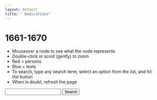 ```yaml
---
layout: default
title: " Dedications"
---
```


# 1661-1670
- Mouseover a node to see what the node represents
- Double-click or scroll (gently) to zoom
- Red = persons
- Blue = texts
- To search, type any search term, select an option from the list, and hit the button
- When in doubt, refresh the page

<div class="ui-widget">
   <input id="search">
    <button type="button" onclick="searchNode()">Search</button>
</div>
<div id="network"></div>

<script src="http://d3js.org/d3.v3.min.js"></script>
<script src="https://ajax.googleapis.com/ajax/libs/jquery/1.11.3/jquery.min.js"></script>
<link rel="stylesheet" href="https://ajax.googleapis.com/ajax/libs/jqueryui/1.11.4/themes/smoothness/jquery-ui.css">
<script src="https://ajax.googleapis.com/ajax/libs/jqueryui/1.11.4/jquery-ui.min.js"></script>
<script src='1661-1670.js'></script>
